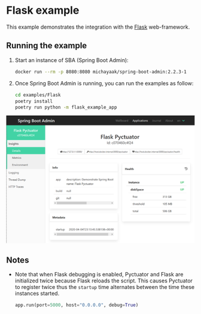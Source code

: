 # Flask example
This example demonstrates the integration with the [Flask](https://flask.palletsprojects.com/) web-framework.

## Running the example
1. Start an instance of SBA (Spring Boot Admin):
    ```sh
    docker run --rm -p 8080:8080 michayaak/spring-boot-admin:2.2.3-1
    ```
2. Once Spring Boot Admin is running, you can run the examples as follow:
    ```sh
    cd examples/Flask
    poetry install
    poetry run python -m flask_example_app
    ``` 

![Flask Example](../images/Flask.png)

## Notes
* Note that when Flask debugging is enabled, Pyctuator and Flask are initialized twice because Flask reloads the script. This causes Pyctuator to register twice thus the `startup` time alternates between the time these instances started.
    ```Python
    app.run(port=5000, host="0.0.0.0", debug=True)
    ```
